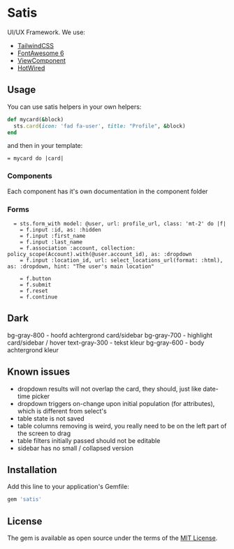 # Satis

UI/UX Framework.
We use:

- [TailwindCSS](https://tailwindui.com)
- [FontAwesome 6](https://fontawesome.com/v6.0/)
- [ViewComponent](https://viewcomponent.org)
- [HotWired](https://hotwired.dev)

## Usage

You can use satis helpers in your own helpers:

```ruby
def mycard(&block)
  sts.card(icon: 'fad fa-user', title: "Profile", &block)
end
```

and then in your template:

```slim
= mycard do |card|
```

### Components

Each component has it's own documentation in the component folder

### Forms

```slim
  = sts.form_with model: @user, url: profile_url, class: 'mt-2' do |f|
    = f.input :id, as: :hidden
    = f.input :first_name
    = f.input :last_name
    = f.association :account, collection: policy_scope(Account).with(@user.account_id), as: :dropdown
    = f.input :location_id, url: select_locations_url(format: :html), as: :dropdown, hint: "The user's main location"

    = f.button
    = f.submit
    = f.reset
    = f.continue
```

## Dark

bg-gray-800 - hoofd achtergrond card/sidebar
bg-gray-700 - highlight card/sidebar / hover
text-gray-300 - tekst kleur
bg-gray-600 - body achtergrond kleur

## Known issues

- dropdown results will not overlap the card, they should, just like date-time picker
- dropdown triggers on-change upon initial population (for attributes), which is different from select's
- table state is not saved
- table columns removing is weird, you really need to be on the left part of the screen to drag
- table filters initially passed should not be editable
- sidebar has no small / collapsed version

## Installation

Add this line to your application's Gemfile:

```ruby
gem 'satis'
```

## License

The gem is available as open source under the terms of the [MIT License](https://opensource.org/licenses/MIT).
